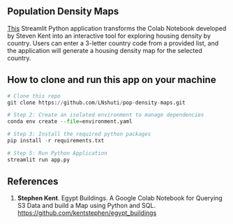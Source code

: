 ## Population Density Maps 
[This](https://pop-density-maps.streamlit.app/) Streamlit Python application transforms the Colab Notebook developed by Steven Kent into an interactive tool for exploring housing density by country. Users can enter a 3-letter country code from a provided list, and the application will generate a housing density map for the selected country.

## How to clone and run this app on your machine

```python
# Clone this repo
git clone https://github.com/LNshuti/pop-density-maps.git
```

```python
# Step 2: Create an isolated environment to manage dependencies
conda env create --file=environment.yaml
```

```python
# Step 3: Install the required python packages
pip install -r requirements.txt 
```

```python 
# Step 5: Run Python Application
streamlit run app.py
```

## References 
1. **Stephen Kent**. Egypt Buildings. A Google Colab Notebook for Querying S3 Data and build a Map using Python and SQL. https://github.com/kentstephen/egypt_buildings